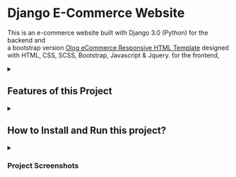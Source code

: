 # Django  E-Commerce Website 
This is an e-commerce website built with Django 3.0 (Python)  for the backend and  
a bootstrap version [Olog eCommerce Responsive HTML Template](https://www.echotemplate.com/templates/olog-ecommerce-responsive-html-template) designed with HTML, CSS, SCSS, Bootstrap, Javascript & Jquery. for the frontend,

<details>
<summary>

## Features of this Project
</summary>

### A. Admin Users Can
1. Manage Category (Add, Update, Filter and Delete)
2. Manage Products (Add, Update, Filter and Delete)
3. Manage Users (Update, Filter and Delete)
4. Manage Orders (View and Process)
5. Add coupons
6. Send newsletters

### B. Non-Registered Users Can
1. View Products 
2. Explore Product Details 


### C. Registered Users Can Can
1. Contact us
2. Add/remove/delete Cart
3. Pay with PayPal
4. Subscribe to the newsletter
5. 
6. Update Profile 
7. Change Password
8. Reset Password




</details>






<details>
<summary>

## How to Install and Run this project?
</summary>





### Installation
**1. Create a Folder where you want to save the project**

**2. Clone this project**
```
$  git clone https://github.com/Lilywd/Smart-Stima.git
```

Then, Enter the project directory
```
$  cd Smart-Stima
```

**3. Create a Virtual Environment and Activate**



Create Virtual Environment

```
$  py -3 -m venv .venv
$  .venv\Scripts\activate.bat
$  code .
```


Activate Virtual Environment

```
$  .venv\Scripts\Activate.ps1
```

**5. Install Dependencies from 'requirements.txt'**
```
$  pip install -r requirements.txt
```

**6. Create a .env file**

- Got to the Stima folder and create a file called .env
- add the following 

* A new SECRET_KEY can be generated [here](https://www.miniwebtool.com/django-secret-key-generator/)

```
SECRET_KEY='your new secret key'

```

* For this you can use any smtp service you'd like, i used gmail smtp
```
EMAIL_HOST_PASSWORD='your password'
EMAIL_HOST='smtp.gmail.com'
EMAIL_FROM='your email'
EMAIL_HOST_USER='your email'

```

* Set up an account with Stripe [here](https://stripe.com/gb) & input STRIPE_PUBLISHABLE_KEY & STRIPE_SECRET_KEY

```
STRIPE_SECRET_KEY='your stripe key'
```

* Create an account on google console [here](https://console.cloud.google.com),create a project
```
SOCIAL_AUTH_GOOGLE_OAUTH2_SECRET='your google console app secret key'
SOCIAL_AUTH_GOOGLE_OAUTH2_KEY='your google console id'

```

* Go to [developers facebook](developers.facebook.com/)  click on My Apps and then Create App (If new click on Get Started and create your developer account). Fill in the app name and contact email and click on Create App ID.
```
SOCIAL_AUTH_FACEBOOK_KEY='your facebook developer client id'
SOCIAL_AUTH_FACEBOOK_SECRET='your facebook developer key'

```

* Go to [apps.twitter](apps.twitter.com) and click on Create an App
```
SOCIAL_AUTH_TWITTER_KEY='your twitter developer id' 
SOCIAL_AUTH_TWITTER_SECRET='your twitter developer key'
```
**8. Make migratations**

```
$ python manage.py makemigrations
```
```
$ python manage.py migrate
```


**9. Now Run Server**

```
$ python manage.py runserver
```


**10. Superuser Credentials**

Create Super User  for Admin Privileges

```
$  python manage.py createsuperuser
```

Then Add Email, Username, Firstname, Lastname, and Password

## Running the tests

Automated tests can be viewed in the tests folder within the separate Apps. 
To run the tests, in your terminal navigate to the folder with your project in, activate your virtual environment and type:

`$ python manage.py test <app name>`



</details>

<details><summary>

### Project Screenshots


</summary>

`landing page`
![landing page ](assets/landing.PNG)

`featured products`
![featured products](assets/featured.PNG)

`cart`
![cart](assets/cart.PNG)

`shop`
![shop](assets/shop.PNG)

`billing`
![billing](assets/billling.PNG)

`shipping`
![shipping](assets/shipping.PNG)

`payment`
![payment](assets/payment.PNG)



</details>

